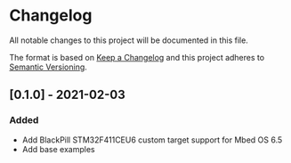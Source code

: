 # Changelog
All notable changes to this project will be documented in this file.

The format is based on [Keep a Changelog](https://keepachangelog.com/en/1.0.0/)
and this project adheres to [Semantic Versioning](https://semver.org/spec/v2.0.0.html).


## [0.1.0] - 2021-02-03

### Added

- Add BlackPill STM32F411CEU6 custom target support for Mbed OS 6.5
- Add base examples
